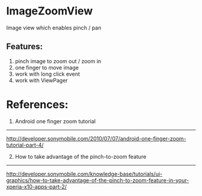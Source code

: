 ImageZoomView
=============

Image view which enables pinch / pan 

Features:
-------------
1. pinch image to zoom out / zoom in
2. one finger to move image
3. work with long click event
4. work with ViewPager

References:
=============

1. Android one finger zoom tutorial 
-------------
http://developer.sonymobile.com/2010/07/07/android-one-finger-zoom-tutorial-part-4/

2. How to take advantage of the pinch-to-zoom feature
-------------
http://developer.sonymobile.com/knowledge-base/tutorials/ui-graphics/how-to-take-advantage-of-the-pinch-to-zoom-feature-in-your-xperia-x10-apps-part-2/
